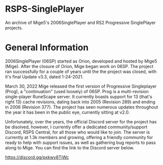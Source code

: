 # RSPS-SinglePlayer
An archive of Mige5's 2006SinglePlayer and RS2 Progressive SinglePlayer projects.


# General Information
2006SinglePlayer (06SP) started as Orion, developed and hosted by Mige5 (Mige). After the closure of Orion, Mige began work on 06SP. The project ran successfully for a couple of years until the the project was closed, with it's final Update v3.3, dated 1-24-2021.

March 30, 2022 Mige released the first version of Progressive Singleplayer (Prog), a "continuation" (used loosely) of 06SP. Prog is a multi-revision single-player RuneScape server. It currently boasts support for 13 (that's right 13) cache revisions, dating back into 2005 (Revision 289) and ending in 2006 (Revision 377). The project has seen numerous updates throughout the year it has been in the public eye, currently sitting at v2.0.

Unfortunately, over the years, the official Discord server for the project has be disolved, however, I currently offer a dedicated community/support Discord, RSPS Central, for all those who would like to join. The server is currently at 1.3k members and growing, offering a friendly community for ready to help with support issues, as well as gathering bug reports to pass along to Mige. You can find the link to the Discord server below.


https://discord.gg/pxkwv8TjWc
